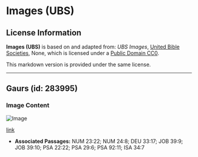 # Images (UBS)

## License Information

**Images (UBS)** is based on and adapted from: _UBS Images_, [United Bible Societies](https://unitedbiblesocieties.org/), None, which is licensed under a [Public Domain CC0](https://creativecommons.org/public-domain/cc0/).

This markdown version is provided under the same license.



--------------------------------

## Gaurs (id: 283995)

### Image Content

![Image](https://cdn.aquifer.bible/aquifer-content/resources/Media/WEB-0255_gaurs.jpg)

[link](https://cdn.aquifer.bible/aquifer-content/resources/Media/WEB-0255_gaurs.jpg)

* **Associated Passages:** NUM 23:22; NUM 24:8; DEU 33:17; JOB 39:9; JOB 39:10; PSA 22:22; PSA 29:6; PSA 92:11; ISA 34:7

